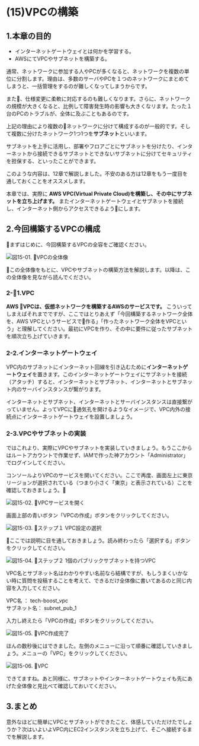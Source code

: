 # (15)VPCの構築

## 1.本章の目的

- インターネットゲートウェイとは何かを学習する。
- AWSにてVPCやサブネットを構築する。

  
通常、ネットワークに参加する人やPCが多くなると、ネットワークを複数の単位に分割します。理由は、多数のサーバやPCを１つのネットワークにまとめてしまうと、一括管理をするのが難しくなってしまうからです。

また、仕様変更に柔軟に対応するのも難しくなります。さらに、ネットワークの規模が大きくなると、比例して障害発生時の影響も大きくなリます。たった１台のPCのトラブルが、全体に及ぶこともあるのです。

上記の理由により複数のネットワークに分けて構成するのが一般的です。そして複数に分けたネットワーク1つ1つを**サブネット**といいます。

サブネットを上手に活用し、部署やフロアごとにサブネットを分けたり、インターネットから接続できるサブネットとできないサブネットに分けてセキュリティを担保する、といったことができます。

このような内容は、12章で解説しました。不安のある方は12章をもう一度目を通しておくことをオススメします。

本章では、実際に **AWS VPC(Virtual Private Cloud)を構築し、その中にサブネットを立ち上げます。** またインターネットゲートウェイとサブネットを接続し、インターネット側からアクセスできるようにします。

## 2.今回構築するVPCの構成

まずはじめに、今回構築するVPCの全容をご確認ください。

![図15-01. VPCの全体像](15-01.png)

この全体像をもとに、VPCやサブネットの構築方法を解説します。以降は、この全体像を見ながら読んでください。

### 2-1.VPC

 **AWS VPCは、仮想ネットワークを構築するAWSのサービスです。**
こういってしまえばそれまでですが、ここではとりあえず「今回構築するネットワーク全体を、AWS VPCというサービスで作る」「作ったネットワーク全体をVPCという」と理解してください。最初にVPCを作り、その中に要件に従ったサブネットを順次立ち上げていきます。

### 2-2.インターネットゲートウェイ

VPC内のサブネットにインターネット回線を引き込むために**インターネットゲートウェイ**を置きます。このインターネットゲートウェイにサブネットを接続（アタッチ）すると、インターネットとサブネット、インターネットとサブネット内のサーバインスタンスが繋がります。

インターネットとサブネット、インターネットとサーバインスタンスは直接繋がっていません。よってVPCに通気孔を開けるようなイメージで、VPC内外の接続点にインターネットゲートウェイを設置しましょう。

### 2-3.VPCやサブネットの実装

ではこれより、実際にVPCやサブネットを実装していきましょう。もうここからはルートアカウントで作業せず、IAMで作った神アカウント「Administrator」でログインしてください。

コンソールよりVPCのサービスを開いてください。ここで再度、画面左上に東京リージョンが選択されている（つまり小さく「東京」と表示されている）ことを確認しておきましょう。

![図15-02. VPCサービスを開く](15-02_01.png)

画面上部の青いボタン「VPCの作成」ボタンをクリックしてください。

![図15-03. ステップ１ VPC設定の選択](15-03.png)

ここでは説明に目を通しておきましょう。読み終わったら「選択する」ボタンをクリックしてください。

![図15-04. ステップ２ 1個のパブリックサブネットを持つVPC](15-04.png)

VPC名とサブネット名はわかりやすい名前なら結構ですが、もしうまくいかない時に質問を投稿することを考えて、できるだけ全体像に書いてあるのと同じ内容を入力してください。

VPC名     ： tech-boost_vpc  
サブネット名： subnet_pub_1

入力し終えたら「VPCの作成」ボタンをクリックしてください。

![図15-05. VPC作成完了](15-05.png)

ほんの数秒後にはできました。左側のメニューに沿って順番に確認していきましょう。メニューの「VPC」をクリックしてください。

![図15-06. VPC](15-06.png)

できてますね。あと同様に、サブネットやインターネットゲートウェイも先にあげた全体像と見比べて確認しておいてください。

## 3.まとめ

意外なほどに簡単にVPCとサブネットができたこと、体感していただけたでしょうか？次はいよいよVPC内にEC2インスタンスを立ち上げて、そこへ接続するまでを解説します。

